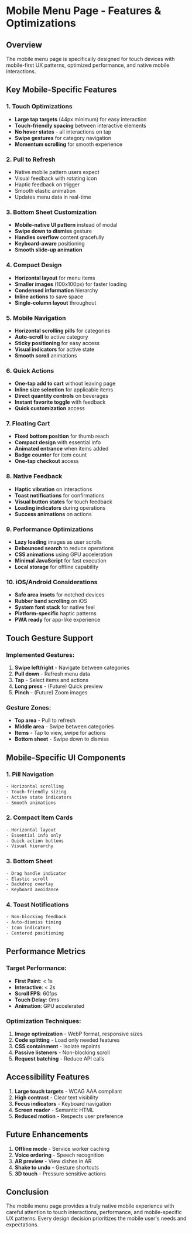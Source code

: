 # Mobile Menu Page - Features & Optimizations

## Overview
The mobile menu page is specifically designed for touch devices with mobile-first UX patterns, optimized performance, and native mobile interactions.

## Key Mobile-Specific Features

### 1. **Touch Optimizations**
- **Large tap targets** (44px minimum) for easy interaction
- **Touch-friendly spacing** between interactive elements
- **No hover states** - all interactions on tap
- **Swipe gestures** for category navigation
- **Momentum scrolling** for smooth experience

### 2. **Pull to Refresh**
- Native mobile pattern users expect
- Visual feedback with rotating icon
- Haptic feedback on trigger
- Smooth elastic animation
- Updates menu data in real-time

### 3. **Bottom Sheet Customization**
- **Mobile-native UI pattern** instead of modal
- **Swipe down to dismiss** gesture
- **Handles overflow** content gracefully
- **Keyboard-aware** positioning
- **Smooth slide-up animation**

### 4. **Compact Design**
- **Horizontal layout** for menu items
- **Smaller images** (100x100px) for faster loading
- **Condensed information** hierarchy
- **Inline actions** to save space
- **Single-column layout** throughout

### 5. **Mobile Navigation**
- **Horizontal scrolling pills** for categories
- **Auto-scroll** to active category
- **Sticky positioning** for easy access
- **Visual indicators** for active state
- **Smooth scroll** animations

### 6. **Quick Actions**
- **One-tap add to cart** without leaving page
- **Inline size selection** for applicable items
- **Direct quantity controls** on beverages
- **Instant favorite toggle** with feedback
- **Quick customization** access

### 7. **Floating Cart**
- **Fixed bottom position** for thumb reach
- **Compact design** with essential info
- **Animated entrance** when items added
- **Badge counter** for item count
- **One-tap checkout** access

### 8. **Native Feedback**
- **Haptic vibration** on interactions
- **Toast notifications** for confirmations
- **Visual button states** for touch feedback
- **Loading indicators** during operations
- **Success animations** on actions

### 9. **Performance Optimizations**
- **Lazy loading** images as user scrolls
- **Debounced search** to reduce operations
- **CSS animations** using GPU acceleration
- **Minimal JavaScript** for fast execution
- **Local storage** for offline capability

### 10. **iOS/Android Considerations**
- **Safe area insets** for notched devices
- **Rubber band scrolling** on iOS
- **System font stack** for native feel
- **Platform-specific** haptic patterns
- **PWA ready** for app-like experience

## Touch Gesture Support

### Implemented Gestures:
1. **Swipe left/right** - Navigate between categories
2. **Pull down** - Refresh menu data
3. **Tap** - Select items and actions
4. **Long press** - (Future) Quick preview
5. **Pinch** - (Future) Zoom images

### Gesture Zones:
- **Top area** - Pull to refresh
- **Middle area** - Swipe between categories
- **Items** - Tap to view, swipe for actions
- **Bottom sheet** - Swipe down to dismiss

## Mobile-Specific UI Components

### 1. **Pill Navigation**
```css
- Horizontal scrolling
- Touch-friendly sizing
- Active state indicators
- Smooth animations
```

### 2. **Compact Item Cards**
```css
- Horizontal layout
- Essential info only
- Quick action buttons
- Visual hierarchy
```

### 3. **Bottom Sheet**
```css
- Drag handle indicator
- Elastic scroll
- Backdrop overlay
- Keyboard avoidance
```

### 4. **Toast Notifications**
```css
- Non-blocking feedback
- Auto-dismiss timing
- Icon indicators
- Centered positioning
```

## Performance Metrics

### Target Performance:
- **First Paint**: < 1s
- **Interactive**: < 2s
- **Scroll FPS**: 60fps
- **Touch Delay**: 0ms
- **Animation**: GPU accelerated

### Optimization Techniques:
1. **Image optimization** - WebP format, responsive sizes
2. **Code splitting** - Load only needed features
3. **CSS containment** - Isolate repaints
4. **Passive listeners** - Non-blocking scroll
5. **Request batching** - Reduce API calls

## Accessibility Features

1. **Large touch targets** - WCAG AAA compliant
2. **High contrast** - Clear text visibility
3. **Focus indicators** - Keyboard navigation
4. **Screen reader** - Semantic HTML
5. **Reduced motion** - Respects user preference

## Future Enhancements

1. **Offline mode** - Service worker caching
2. **Voice ordering** - Speech recognition
3. **AR preview** - View dishes in AR
4. **Shake to undo** - Gesture shortcuts
5. **3D touch** - Pressure sensitive actions

## Conclusion

The mobile menu page provides a truly native mobile experience with careful attention to touch interactions, performance, and mobile-specific UX patterns. Every design decision prioritizes the mobile user's needs and expectations.
